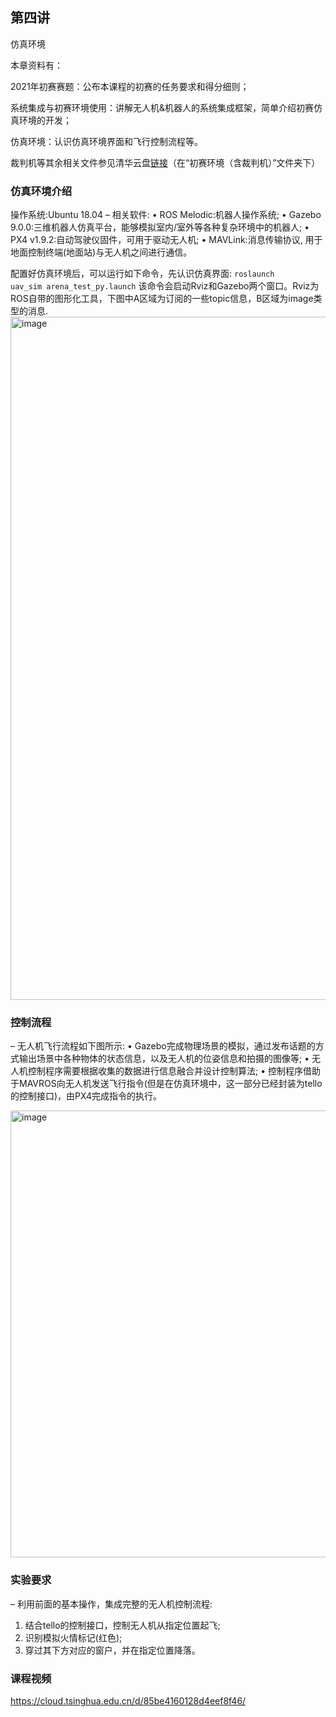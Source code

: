 ## 第四讲
仿真环境

本章资料有：

2021年初赛赛题：公布本课程的初赛的任务要求和得分细则；

系统集成与初赛环境使用：讲解无人机&机器人的系统集成框架，简单介绍初赛仿真环境的开发；

仿真环境：认识仿真环境界面和飞行控制流程等。

裁判机等其余相关文件参见清华云盘[链接](https://cloud.tsinghua.edu.cn/d/7dcd7b370b98484e8b8a/)（在“初赛环境（含裁判机）”文件夹下）

### 仿真环境介绍
操作系统:Ubuntu 18.04
– 相关软件:
• ROS Melodic:机器人操作系统;
• Gazebo 9.0.0:三维机器人仿真平台，能够模拟室内/室外等各种复杂环境中的机器人;
• PX4 v1.9.2:自动驾驶仪固件，可用于驱动无人机;
• MAVLink:消息传输协议, 用于地面控制终端(地面站)与无人机之间进行通信。

配置好仿真环境后，可以运行如下命令，先认识仿真界面:
<code>roslaunch uav_sim arena_test_py.launch</code>
该命令会启动Rviz和Gazebo两个窗口。Rviz为ROS自带的图形化工具，下图中A区域为订阅的一些topic信息，B区域为image类型的消息.
<img width="1093" alt="image" src="https://user-images.githubusercontent.com/74605431/140716781-d44e43cf-0574-47dc-9154-8366b4fdffb4.png">





### 控制流程
– 无人机飞行流程如下图所示:
• Gazebo完成物理场景的模拟，通过发布话题的方式输出场景中各种物体的状态信息，以及无人机的位姿信息和拍摄的图像等;
• 无人机控制程序需要根据收集的数据进行信息融合并设计控制算法;
• 控制程序借助于MAVROS向无人机发送飞行指令(但是在仿真环境中，这一部分已经封装为tello的控制接口)，由PX4完成指令的执行。

<img width="715" alt="image" src="https://user-images.githubusercontent.com/74605431/140717295-e86bf5d4-d14f-4d40-be7d-04fdcd8b1a7f.png">




### 实验要求
– 利用前面的基本操作，集成完整的无人机控制流程: 
1. 结合tello的控制接口，控制无人机从指定位置起飞; 
2. 识别模拟火情标记(红色);
3. 穿过其下方对应的窗户，并在指定位置降落。



### 课程视频
https://cloud.tsinghua.edu.cn/d/85be4160128d4eef8f46/
